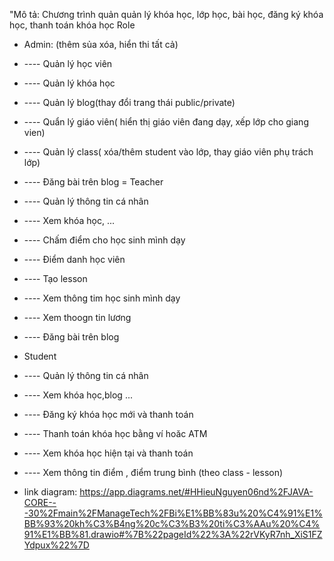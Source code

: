 "Mô tả: Chương trình quản quản lý khóa học, lớp học, bài học, đăng ký khóa học, thanh toán khóa học
Role
- Admin: (thêm sủa xóa, hiển thi tất cả)
- ---- Quản lý học viên
- ---- Quản lý khóa học
- ---- Quản lý blog(thay đổi trang thái public/private)
- ---- Quẩn lý giáo viên( hiển thị giáo viên đang dạy, xếp lớp cho giang vien)
- ---- Quản lý class( xóa/thêm  student vào lớp, thay giáo viên phụ trách lớp)
- ---- Đăng bài trên blog
= Teacher
- ---- Quản lý thông tin cá nhân
- ---- Xem khóa học, ...
- ---- Chấm điểm cho học sinh mình dạy
- ---- Điểm danh học viên
- ---- Tạo lesson
- ---- Xem thông tim học sinh mình dạy
- ---- Xem thoogn tin lương
- ---- Đăng bài trên blog
- Student
- ---- Quản lý thông tin cá nhân
- ---- Xem khóa học,blog ...
- ---- Đăng ký khóa học mới và thanh toán 
- ---- Thanh toán khóa học bằng ví hoăc ATM
- ---- Xem khóa học hiện tại và thanh toán
- ---- Xem thông tin điểm , điểm trung bình  (theo class - lesson)

- link diagram: https://app.diagrams.net/#HHieuNguyen06nd%2FJAVA-CORE---30%2Fmain%2FManageTech%2FBi%E1%BB%83u%20%C4%91%E1%BB%93%20kh%C3%B4ng%20c%C3%B3%20ti%C3%AAu%20%C4%91%E1%BB%81.drawio#%7B%22pageId%22%3A%22rVKyR7nh_XiS1FZYdpux%22%7D
